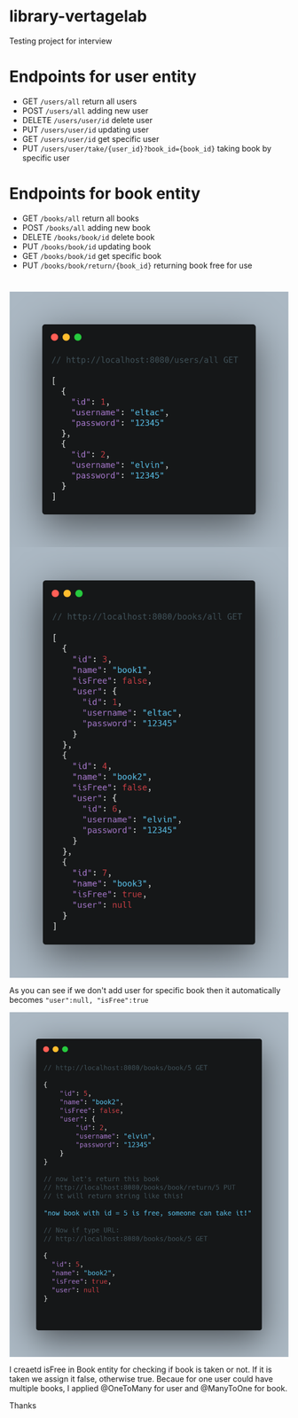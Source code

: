 # library-vertagelab
Testing project for interview

# Endpoints for user entity

- GET <code>/users/all</code> return all users
- POST <code>/users/all</code> adding new user
- DELETE <code>/users/user/id</code> delete user
- PUT <code>/users/user/id</code> updating user
- GET <code>/users/user/id</code> get specific user 
- PUT <code>/users/user/take/{user_id}?book_id={book_id}</code> taking book by specific user

# Endpoints for book entity

- GET <code>/books/all</code> return all books
- POST <code>/books/all</code> adding new book
- DELETE <code>/books/book/id</code> delete book
- PUT <code>/books/book/id</code> updating book
- GET <code>/books/book/id</code> get specific book 
- PUT <code>/books/book/return/{book_id}</code> returning book free for use

#

<img align="center" alt = "allUsers" width="auto" src="https://github.com/eltacshikhsaidov/library-vertagelab/blob/main/getUsers.png?raw=true">

<img align="center" alt = "allUsers" width="auto" src="https://github.com/eltacshikhsaidov/library-vertagelab/blob/main/getBooks.png?raw=true">

As you can see if we don't add user for specific book then it automatically becomes <code>"user":null, "isFree":true</code>

<img align="center" alt = "allUsers" width="auto" src="https://github.com/eltacshikhsaidov/library-vertagelab/blob/main/returnBook.png?raw=true">

I creaetd isFree in Book entity for checking if book is taken or not. If it is taken we assign it false, otherwise true.
Becaue for one user could have multiple books, I applied @OneToMany for user and @ManyToOne for book.

Thanks
